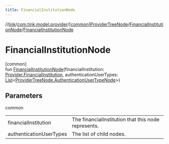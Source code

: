 ```yaml
---
title: FinancialInstitutionNode
---
```

//[link](../../../../index.html)/[com.tink.model.provider](../../index.html)/[[common]ProviderTreeNode](../index.html)/[FinancialInstitutionNode](index.html)/[FinancialInstitutionNode](-financial-institution-node.html)



# FinancialInstitutionNode



[common]\
fun [FinancialInstitutionNode](-financial-institution-node.html)(financialInstitution: [Provider.FinancialInstitution](../../[common]-provider/-financial-institution/index.html), authenticationUserTypes: [List](https://kotlinlang.org/api/latest/jvm/stdlib/kotlin.collections/-list/index.html)&lt;[ProviderTreeNode.AuthenticationUserTypeNode](../-authentication-user-type-node/index.html)&gt;)



## Parameters


common

| | |
|---|---|
| financialInstitution | The financialInstitution that this node represents. |
| authenticationUserTypes | The list of child nodes. |




